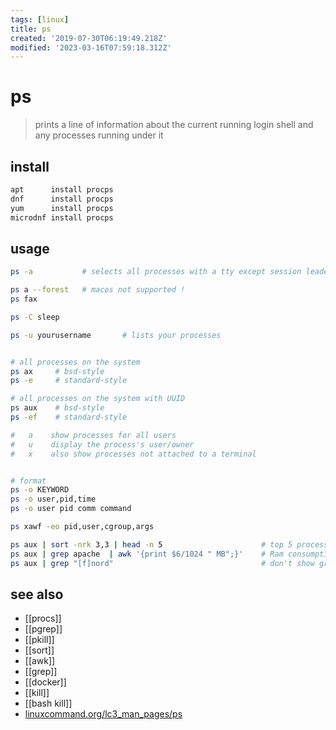 ```yaml
---
tags: [linux]
title: ps
created: '2019-07-30T06:19:49.218Z'
modified: '2023-03-16T07:59:18.312Z'
---
```


# ps

> prints a line of information about the current running login shell and any processes running under it

## install

```sh
apt      install procps
dnf      install procps
yum      install procps
microdnf install procps
```

## usage

```sh
ps -a           # selects all processes with a tty except session leaders

ps a --forest   # macos not supported !
ps fax

ps -C sleep

ps -u yourusername       # lists your processes


# all processes on the system
ps ax     # bsd-style
ps -e     # standard-style

# all processes on the system with UUID
ps aux    # bsd-style
ps -ef    # standard-style

#   a    show processes for all users
#   u    display the process's user/owner
#   x    also show processes not attached to a terminal


# format
ps -o KEYWORD
ps -o user,pid,time
ps -o user pid comm command

ps xawf -eo pid,user,cgroup,args

ps aux | sort -nrk 3,3 | head -n 5                      # top 5 processes
ps aux | grep apache  | awk '{print $6/1024 " MB";}'    # Ram consumption per apache process
ps aux | grep "[f]nord"                                 # don't show grep in result
```

## see also

- [[procs]]
- [[pgrep]]
- [[pkill]]
- [[sort]]
- [[awk]]
- [[grep]]
- [[docker]]
- [[kill]]
- [[bash kill]]
- [linuxcommand.org/lc3_man_pages/ps](http://linuxcommand.org/lc3_man_pages/ps1.html)
